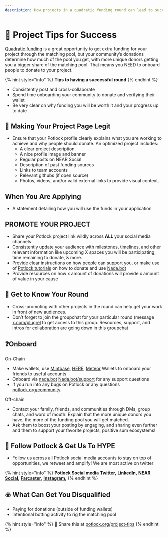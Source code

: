 ```yaml
---
description: How projects in a quadratic funding round can lead to success
---
```


# 🚀 Project Tips for Success

[Quadratic funding](https://wtfisqf.com) is a great opportunity to get extra funding for your project through the matching pool, but your community’s donations determine how much of the pool you get, with more unique donors getting you a bigger share of the matching pool. That means you NEED to onboard people to donate to your project.

{% hint style="info" %}
**Tips to having a successful round**
{% endhint %}

* Consistently post and cross-collaborate
* Spend time onboarding your community to donate and verifying their wallet
* Be very clear on why funding you will be worth it and your progress up to date

## 💎 Making Your Project Page Legit

* Ensure that your Potlock profile clearly explains what you are working to achieve and why people should donate. An optimized project includes:
  * A clear project description.
  * A nice profile image and banner
  * Regular posts on NEAR Social
  * Description of past funding sources
  * Links to team accounts
  * Relevant githubs (if open source)
  * Photos, videos, and/or valid external links to provide visual context.

## When You Are Applying

* A statement detailing how you will use the funds in your application

## PROMOTE YOUR PROJECT

* Share your Potlock project link wildly across **ALL** your social media channels
* Consistently update your audience with milestones, timelines, and other relevant information like upcoming X spaces you will be participating, time remaining to donate, & more.
* Provide clear instructions on how people can support you, or make use of [Potlock tutorials](https://www.notion.so/Create-Ecosystem-potlock-org-511ee4e8c9124e4787d415bd96ccd656?pvs=21) on how to donate and use [Nada.bot](http://nada.bot)
* Provide resources on how x amount of donations will provide x amount of value in your cause

## 👋 Get to Know Your Round

* Cross-promoting with other projects in the round can help get your work in front of new audiences.
* Don’t forget to join the groupchat for your particular round (message [x.com/plugrel](http://x.com/plugrel) to get access to this group. Resources, support, and intros for collaboration are going down in this groupchat

## ❓Onboard

On-Chain

* Make wallets, use [Mintbase](https://www.notion.so/Mintbase-Open-Source-NFT-ed0c0e4dc99540f6aaa8982b773661e0?pvs=21), [HERE](https://www.notion.so/Streaming-and-Vesting-App-36a5f9ce02e448fc8e08274a49e15e63?pvs=21), [Meteor](https://www.notion.so/Streaming-and-Vesting-App-36a5f9ce02e448fc8e08274a49e15e63?pvs=21) Wallets to onboard your friends to useful accounts
* Onboard via [nada.bot](http://nada.bot) [Nada.bot/support](http://nada.bot/support) for any support questions
* If you run into any bugs on Potlock or any questions [potlock.org/community](http://potlock.org/community)

Off-chain

* Contact your family, friends, and communities through DMs, group chats, and word of mouth. Explain that the more unique donors you have, the more of the funding pool you will get matched.
* Ask them to boost your posting by engaging, and sharing even further and them to support your favorite projects, positive sum ecosystems!

## 📣 **Follow Potlock & Get Us To** HYPE

* Follow us across all Potlock social media accounts to stay on top of opportunities, we retweet and amplify! We are most active on twitter

{% hint style="info" %}
**Potlock Social media** [**Twitter**](https://x.com/potlock\_)**,** [**LinkedIn**](https://linkedin.com/company/potlock)**,** [**NEAR Social**](https://potlock.near.social)**,** [**Farcaster**](http://warpcast.com/potlock)**,** [**Instagram**](https://instagram.com/potlock.global)**,**
{% endhint %}

## ☣️ What Can Get You Disqualified

* Paying for donations (outside of funding wallets)
* Intentional botting activity to rig the matching pool

{% hint style="info" %}
🔗 Share this at [potlock.org/project-tips](http://potlock.org/project-tips)
{% endhint %}
